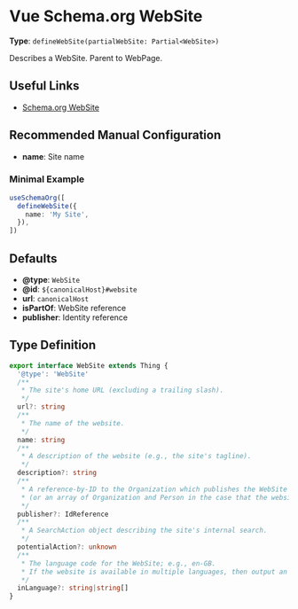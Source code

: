 # Vue Schema.org WebSite

**Type**: `defineWebSite(partialWebSite: Partial<WebSite>)`

Describes a WebSite. Parent to WebPage.

## Useful Links

- [Schema.org WebSite](https://schema.org/WebSite)

## Recommended Manual Configuration

- **name**: Site name

### Minimal Example
```ts
useSchemaOrg([
  defineWebSite({
    name: 'My Site',
  }),
])
```

## Defaults

- **@type**: `WebSite`
- **@id**: `${canonicalHost}#website`
- **url**: `canonicalHost`
- **isPartOf**: WebSite reference
- **publisher**: Identity reference

## Type Definition

```ts
export interface WebSite extends Thing {
  '@type': 'WebSite'
  /**
   * The site's home URL (excluding a trailing slash).
   */
  url?: string
  /**
   * The name of the website.
   */
  name: string
  /**
   * A description of the website (e.g., the site's tagline).
   */
  description?: string
  /**
   * A reference-by-ID to the Organization which publishes the WebSite
   * (or an array of Organization and Person in the case that the website represents an individual).
   */
  publisher?: IdReference
  /**
   * A SearchAction object describing the site's internal search.
   */
  potentialAction?: unknown
  /**
   * The language code for the WebSite; e.g., en-GB.
   * If the website is available in multiple languages, then output an array of inLanguage values.
   */
  inLanguage?: string|string[]
}
```
